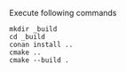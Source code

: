 
Execute following commands

```
mkdir _build
cd _build
conan install ..
cmake ..
cmake --build .
```
